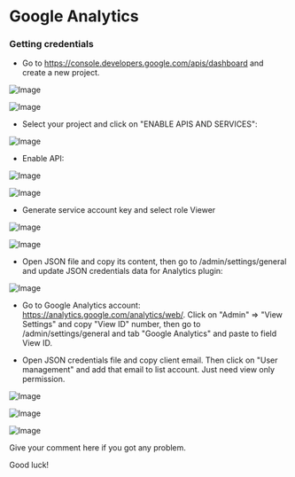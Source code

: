 #  Google Analytics

### Getting credentials

- Go to https://console.developers.google.com/apis/dashboard and create a new project.

![Image](https://botble.com/uploads/1/analytics/step1.png)

![Image](https://botble.com/uploads/1/analytics/step2.png)

- Select your project and click on "ENABLE APIS AND SERVICES":

![Image](https://botble.com/uploads/1/analytics/step3.png)

- Enable API:

![Image](https://botble.com/uploads/1/analytics/step4.png)

![Image](https://botble.com/uploads/1/analytics/step5.png)


- Generate service account key and select role Viewer

![Image](https://botble.com/uploads/1/analytics/step6.png)

![Image](https://botble.com/uploads/1/analytics/step7.png)

- Open JSON file and copy its content, then go to /admin/settings/general and update JSON credentials data for Analytics plugin: 

![Image](https://botble.com/uploads/1/analytics/step8.png)

- Go to Google Analytics account: https://analytics.google.com/analytics/web/. Click on "Admin" => "View Settings" and copy "View ID" number, then go to /admin/settings/general and tab "Google Analytics" and paste to field View ID.

- Open JSON credentials file and copy client email. Then click on "User management" and add that email to list account. Just need view only permission.

![Image](https://botble.com/uploads/1/analytics/step9.png)

![Image](https://botble.com/uploads/1/analytics/step10.png)

![Image](https://botble.com/uploads/1/analytics/step11.png)

Give your comment here if you got any problem.

Good luck!